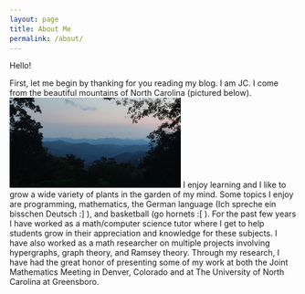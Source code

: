 ```yaml
---
layout: page
title: About Me
permalink: /about/
---
```


Hello!

First, let me begin by thanking for you reading my blog. I am JC. I come from the beautiful mountains of North Carolina (pictured below). 
<img src="../images/mountains.jpg" alt="mountains" width="300"/>
I enjoy learning and I like to grow a wide variety of plants in the garden of my mind. Some topics I enjoy are programming, mathematics, the German language (Ich spreche ein bisschen Deutsch :] ), and basketball (go hornets :\[ ). For the past few years I have worked as a math/computer science tutor where I get to help students grow in their appreciation and knowledge for these subjects. I have also worked as a math researcher on multiple projects involving hypergraphs, graph theory, and Ramsey theory. Through my research, I have had the great honor of presenting some of my work at both the Joint Mathematics Meeting in Denver, Colorado and at The University of North Carolina at Greensboro. 

